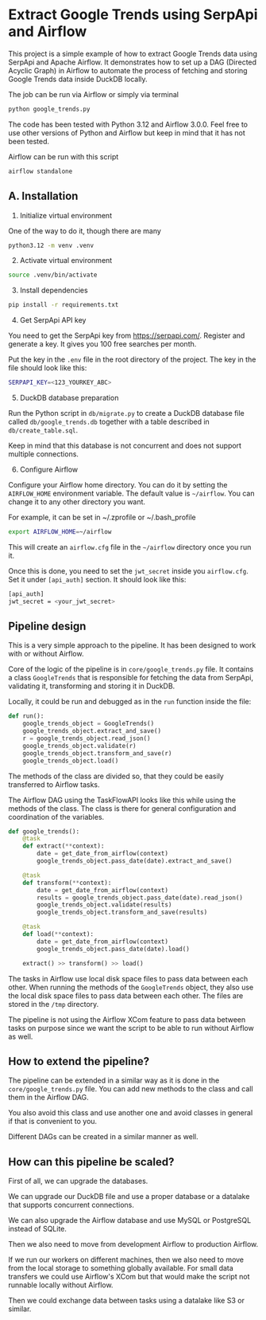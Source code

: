 # Extract Google Trends using SerpApi and Airflow

This project is a simple example of how to extract Google Trends data using SerpApi and Apache Airflow. It demonstrates how to set up a DAG (Directed Acyclic Graph) in Airflow to automate the process of fetching and storing Google Trends data inside DuckDB locally.

The job can be run via Airflow or simply via terminal

```bash
python google_trends.py
```

The code has been tested with Python 3.12 and Airflow 3.0.0. Feel free to use other versions of Python and Airflow but keep in mind that it has not been tested.

Airflow can be run with this script

```bash
airflow standalone
```

## A. Installation

1. Initialize virtual environment

One of the way to do it, though there are many 

```bash
python3.12 -m venv .venv
```

2. Activate virtual environment

```bash
source .venv/bin/activate
```

3. Install dependencies

```bash
pip install -r requirements.txt
```

4. Get SerpApi API key

You need to get the SerpApi key from https://serpapi.com/. Register and generate a key. It gives you 100 free searches per month.

Put the key in the `.env` file in the root directory of the project. The key in the file should look like this:

```bash
SERPAPI_KEY=<123_YOURKEY_ABC>
```

5. DuckDB database preparation

Run the Python script in `db/migrate.py` to create a DuckDB database file called `db/google_trends.db` together with a table described in `db/create_table.sql`.

Keep in mind that this database is not concurrent and does not support multiple connections.

6. Configure Airflow

Configure your Airflow home directory. You can do it by setting the `AIRFLOW_HOME` environment variable. The default value is `~/airflow`. You can change it to any other directory you want.

For example, it can be set in ~/.zprofile or ~/.bash_profile

```bash
export AIRFLOW_HOME=~/airflow
```

This will create an `airflow.cfg` file in the `~/airflow` directory once you run it.

Once this is done, you need to set the `jwt_secret` inside you `airflow.cfg`. Set it under `[api_auth]` section. It should look like this:

```bash
[api_auth]
jwt_secret = <your_jwt_secret>
```

## Pipeline design

This is a very simple approach to the pipeline. It has been designed to work with or without Airflow.

Core of the logic of the pipeline is in `core/google_trends.py` file. It contains a class `GoogleTrends` that is responsible for fetching the data from SerpApi, validating it, transforming and storing it in DuckDB.

Locally, it could be run and debugged as in the `run` function inside the file:

```python
def run():
    google_trends_object = GoogleTrends()
    google_trends_object.extract_and_save()
    r = google_trends_object.read_json()
    google_trends_object.validate(r)
    google_trends_object.transform_and_save(r)
    google_trends_object.load()
```

The methods of the class are divided so, that they could be easily transferred to Airflow tasks.

The Airflow DAG using the TaskFlowAPI looks like this while using the methods of the class. The class is there for general configuration and coordination of the variables.

```python
def google_trends():
    @task
    def extract(**context):
        date = get_date_from_airflow(context)
        google_trends_object.pass_date(date).extract_and_save()

    @task
    def transform(**context):
        date = get_date_from_airflow(context)
        results = google_trends_object.pass_date(date).read_json()
        google_trends_object.validate(results)
        google_trends_object.transform_and_save(results)

    @task
    def load(**context):
        date = get_date_from_airflow(context)
        google_trends_object.pass_date(date).load()

    extract() >> transform() >> load()
```

The tasks in Airflow use local disk space files to pass data between each other. When running the methods of the `GoogleTrends` object, they also use the local disk space files to pass data between each other. The files are stored in the `/tmp` directory.

The pipeline is not using the Airflow XCom feature to pass data between tasks on purpose since we want the script to be able to run without Airflow as well.

## How to extend the pipeline?

The pipeline can be extended in a similar way as it is done in the `core/google_trends.py` file. You can add new methods to the class and call them in the Airflow DAG. 

You also avoid this class and use another one and avoid classes in general if that is convenient to you.

Different DAGs can be created in a similar manner as well.

## How can this pipeline be scaled?

First of all, we can upgrade the databases.

We can upgrade our DuckDB file and use a proper database or a datalake that supports concurrent connections.

We can also upgrade the Airflow database and use MySQL or PostgreSQL instead of SQLite.

Then we also need to move from development Airflow to production Airflow. 

If we run our workers on different machines, then we also need to move from the local storage to something globally available. For small data transfers we could use Airflow's XCom but that would make the script not runnable locally without Airflow.

Then we could exchange data between tasks using a datalake like S3 or similar.
